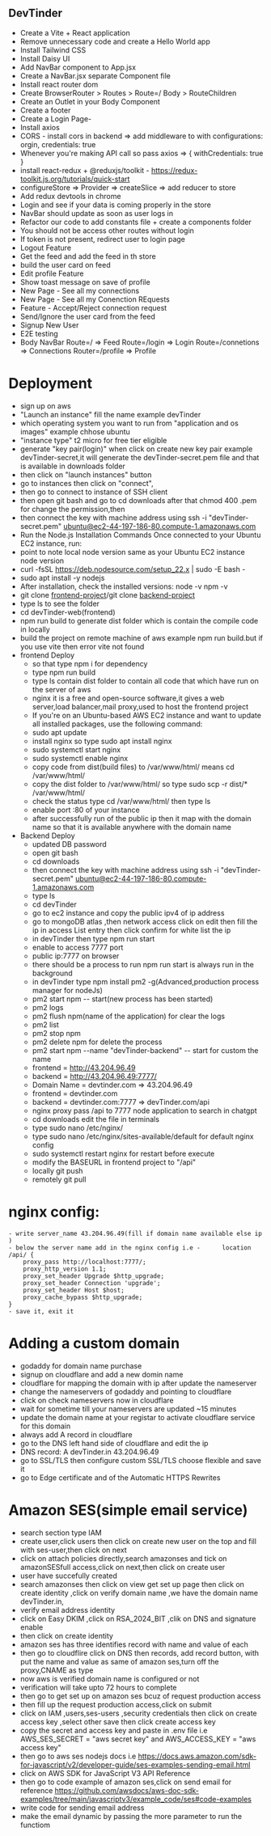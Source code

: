 ## DevTinder
- Create a Vite + React application
- Remove unnecessary code and create a Hello World app
- Install Tailwind CSS
- Install Daisy UI
- Add NavBar component to App.jsx
- Create a NavBar.jsx separate Component file
- Install react router dom
- Create BrowserRouter > Routes > Route=/ Body > RouteChildren
- Create an Outlet in your Body Component
- Create a footer
- Create a Login Page- 
- Install axios
- CORS - install cors in backend => add middleware to with configurations: orgin, credentials: true
- Whenever you're making API call so pass axios => { withCredentials: true }
- install react-redux + @reduxjs/toolkit - https://redux-toolkit.js.org/tutorials/quick-start
- configureStore => Provider => createSlice => add reducer to store
- Add redux devtools in chrome
- Login and see if your data is coming properly in the store
- NavBar should update as soon as user logs in
- Refactor our code to add constants file + create a components folder
- You should not be access other routes without login
- If token is not present, redirect user to login page
- Logout Feature
- Get the feed and add the feed in th store
- build the user card on feed
- Edit profile Feature
- Show toast message on save of profile
- New Page - See all my connections
- New Page - See all my Conenction REquests
- Feature - Accept/Reject connection request
- Send/Ignore the user card from the feed
- Signup New User
- E2E testing
- Body NavBar Route=/ => Feed Route=/login => Login Route=/connetions => Connections Router=/profile => Profile

# Deployment
- sign up on aws
- "Launch an instance" fill the name example devTinder
- which operating system you want to run from "application and os images" example chhose ubuntu
- "instance type" t2 micro for free tier eligible
- generate "key pair(login)" when click on create new key pair example devTinder-secret,it will generate the devTinder-secret.pem file and that is available in downloads folder
- then click on "launch instances" button
- go to instances then click on "connect",
- then go to connect to instance of SSH client
- then open git bash and go to cd downloads after that chmod 400 <secret>.pem for change the permission,then
- then connect the key with machine address using ssh -i "devTinder-secret.pem" ubuntu@ec2-44-197-186-80.compute-1.amazonaws.com
- Run the Node.js Installation Commands Once connected to your Ubuntu EC2 instance, run:
- point to note local node version same as your Ubuntu EC2 instance node version
- curl -fsSL https://deb.nodesource.com/setup_22.x | sudo -E bash -
- sudo apt install -y nodejs
- After installation, check the installed versions: node -v
npm -v
- git clone [frontend-project](https://github.com/Trigunananda/devTinder-web.git)/git clone [backend-project](https://github.com/Trigunananda/devTinder.git)
- type ls to see the folder
- cd devTinder-web(frontend)
- npm run build to generate dist folder which is contain the compile code in locally 
- build the project on remote machine of aws example npm run build.but if you use vite then error vite not found
- frontend Deploy
    - so that type npm i for dependency
    - type npm run build
    - type ls contain dist folder to contain all code that which have run on the server of aws
    - nginx it is a free and open-source software,it gives a web server,load balancer,mail proxy,used to host the frontend project
    - If you're on an Ubuntu-based AWS EC2 instance and want to update all installed packages, use the following command:
    - sudo apt update
    - install nginx so type sudo apt install nginx
    - sudo systemctl start nginx
    - sudo systemctl enable nginx
    - copy code from dist(build files) to /var/www/html/ means cd /var/www/html/
    - copy the dist folder to /var/www/html/  so type sudo scp -r dist/* /var/www/html/
    - check the status type cd /var/www/html/ then type ls
    - enable port :80 of your instance
    - after successfully run of the public ip then it map with the domain name so that it is available anywhere with the domain name
- Backend Deploy  
    - updated DB password
    - open git bash
    - cd downloads
    - then connect the key with machine address using ssh -i "devTinder-secret.pem" ubuntu@ec2-44-197-186-80.compute-1.amazonaws.com
    - type ls
    - cd devTinder
    - go to ec2 instance and copy the public ipv4 of ip address
    - go to mongoDB atlas ,then network access click on edit then fill the ip in access List entry then click confirm for white list the ip
    - in devTinder then type npm run start
    - enable to access 7777 port 
    - public ip:7777 on browser
    - there should be a process to run npm run start is always run in the background
    - in devTinder type npm install pm2 -g(Advanced,production process manager for nodeJs)
    - pm2 start npm -- start(new process has been started)
    - pm2 logs
    - pm2 flush npm(name of the application) for clear the logs
    - pm2 list
    - pm2 stop npm
    - pm2 delete npm for delete the process
    - pm2 start npm --name "devTinder-backend" -- start for custom the name
    - frontend = http://43.204.96.49
    - backend =  http://43.204.96.49:7777/
    - Domain Name = devtinder.com => 43.204.96.49
    - frontend = devtinder.com
    - backend =  devtinder.com:7777 => devTinder.com/api
    - nginx proxy pass /api to 7777 node application to search in chatgpt
    - cd downloads edit the file in terminals
    - type sudo nano /etc/nginx/
    - type sudo nano /etc/nginx/sites-available/default for default nginx config
    - sudo systemctl restart nginx for restart before execute
    - modify the BASEURL in frontend project to "/api"
    - locally git push
    - remotely git pull

# nginx config:
    - write server_name 43.204.96.49(fill if domain name available else ip )
    - below the server name add in the nginx config i.e -      location /api/ {
        proxy_pass http://localhost:7777/;
        proxy_http_version 1.1;
        proxy_set_header Upgrade $http_upgrade;
        proxy_set_header Connection 'upgrade';
        proxy_set_header Host $host;
        proxy_cache_bypass $http_upgrade;
    }
    - save it, exit it 
# Adding a custom domain    
- godaddy for domain name purchase
- signup on cloudflare and add a new domin name
- cloudflare for mapping the domain with ip after update the nameserver
- change the nameservers of godaddy and pointing to cloudflare
- click on check nameservers now in cloudflare
- wait for sometime till your nameservers are updated ~15 minutes
- update the domain name at your registar to activate cloudflare service for this domain
- always add A record in cloudflare
- go to the DNS left hand side of cloudflare and edit the ip
- DNS record: A devTinder.in 43.204.96.49
- go to SSL/TLS then configure custom SSL/TLS choose flexible and save it
- go to Edge certificate and of the Automatic HTTPS Rewrites
# Amazon SES(simple email service)
- search section type IAM
- create user,click users then click on create new user on the top and fill with ses-user,then click on next
- click on attach policies directly,search amazonses and tick on amazonSESfull access,click on next,then click on create user
- user have succefully created
- search amazonses  then click on view get set up page then click on create identity ,click on verify domain name ,we have the domain name devTinder.in,
- verify email address identity
- click on Easy DKIM ,click on RSA_2024_BIT ,clik on DNS and signature enable 
- then click on create identity
- amazon ses has three identifies record with name and value of each
- then go to cloudflire click on DNS then records, add record button, with put the name and value as same of amazon ses,turn off the proxy,CNAME as type
- now aws is verified domain name is configured or not
- verification will take upto 72 hours to complete
- then go to get set up on amazon ses bcuz of request production access
- then fill up the request production access,click on submit
- click on IAM ,users,ses-users ,security credentials then click on create access key ,select other save then click  create access key
- copy the secret and access key and paste in .env file i.e 
AWS_SES_SECRET = "aws secret key" and AWS_ACCESS_KEY = "aws access key"
- then go to aws ses nodejs docs i.e https://docs.aws.amazon.com/sdk-for-javascript/v2/developer-guide/ses-examples-sending-email.html
- click on AWS SDK for JavaScript V3 API Reference
- then go to code example of amazon ses,click on send email for reference https://github.com/awsdocs/aws-doc-sdk-examples/tree/main/javascriptv3/example_code/ses#code-examples
- write code for sending email address
- make the email dynamic by passing the more parameter to run the functiom